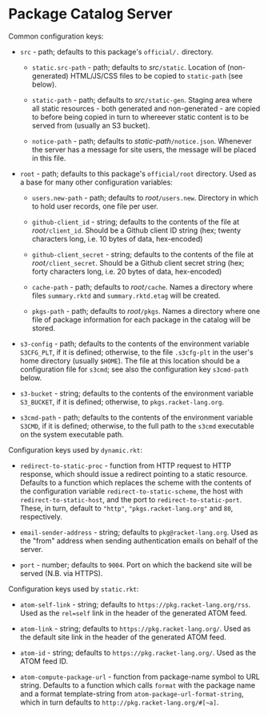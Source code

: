 # Package Catalog Server

Common configuration keys:

 - `src` - path; defaults to this package's `official/.` directory.

	- `static.src-path` - path; defaults to *src*`/static`. Location
      of (non-generated) HTML/JS/CSS files to be copied to
      `static-path` (see below).

    - `static-path` - path; defaults to *src*`/static-gen`. Staging
	  area where all static resources - both generated and
	  non-generated - are copied to before being copied in turn to
	  whereever static content is to be served from (usually an S3
	  bucket).

    - `notice-path` - path; defaults to *static-path*`/notice.json`.
      Whenever the server has a message for site users, the message
      will be placed in this file.

 - `root` - path; defaults to this package's `official/root`
   directory. Used as a base for many other configuration variables:

    - `users.new-path` - path; defaults to *root*`/users.new`.
      Directory in which to hold user records, one file per user.

    - `github-client_id` - string; defaults to the contents of the
      file at *root*`/client_id`. Should be a Github client ID string
      (hex; twenty characters long, i.e. 10 bytes of data,
      hex-encoded)

    - `github-client_secret` - string; defaults to the contents of the
      file at *root*`/client_secret`. Should be a Github client secret
      string (hex; forty characters long, i.e. 20 bytes of data,
      hex-encoded)

    - `cache-path` - path; defaults to *root*`/cache`. Names a
      directory where files `summary.rktd` and `summary.rktd.etag`
      will be created.

	- `pkgs-path` - path; defaults to *root*`/pkgs`. Names a directory
      where one file of package information for each package in the
      catalog will be stored.

 - `s3-config` - path; defaults to the contents of the environment
   variable `S3CFG_PLT`, if it is defined; otherwise, to the file
   `.s3cfg-plt` in the user's home directory (usually `$HOME`). The
   file at this location should be a configuration file for `s3cmd`;
   see also the configuration key `s3cmd-path` below.

 - `s3-bucket` - string; defaults to the contents of the environment
   variable `S3_BUCKET`, if it is defined; otherwise, to
   `pkgs.racket-lang.org`.

 - `s3cmd-path` - path; defaults to the contents of the environment
   variable `S3CMD`, if it is defined; otherwise, to the full path to
   the `s3cmd` executable on the system executable path.

Configuration keys used by `dynamic.rkt`:

 - `redirect-to-static-proc` - function from HTTP request to HTTP
   response, which should issue a redirect pointing to a static
   resource. Defaults to a function which replaces the scheme with the
   contents of the configuration variable `redirect-to-static-scheme`,
   the host with `redirect-to-static-host`, and the port to
   `redirect-to-static-port`. These, in turn, default to `"http"`,
   `"pkgs.racket-lang.org"` and `80`, respectively.

 - `email-sender-address` - string; defaults to `pkg@racket-lang.org`.
   Used as the "from" address when sending authentication emails on
   behalf of the server.

 - `port` - number; defaults to `9004`. Port on which the backend site
   will be served (N.B. via HTTPS).

Configuration keys used by `static.rkt`:

 - `atom-self-link` - string; defaults to
   `https://pkg.racket-lang.org/rss`. Used as the `rel=self` link in
   the header of the generated ATOM feed.

 - `atom-link` - string; defaults to `https://pkg.racket-lang.org/`.
   Used as the default site link in the header of the generated ATOM
   feed.

 - `atom-id` - string; defaults to `https://pkg.racket-lang.org/`.
   Used as the ATOM feed ID.

 - `atom-compute-package-url` - function from package-name symbol to
   URL string. Defaults to a function which calls `format` with the
   package name and a format template-string from
   `atom-package-url-format-string`, which in turn defaults to
   `http://pkg.racket-lang.org/#[~a]`.
